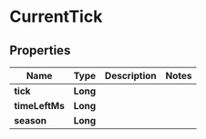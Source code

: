 

# CurrentTick

## Properties

Name | Type | Description | Notes
------------ | ------------- | ------------- | -------------
**tick** | **Long** |  | 
**timeLeftMs** | **Long** |  | 
**season** | **Long** |  | 



